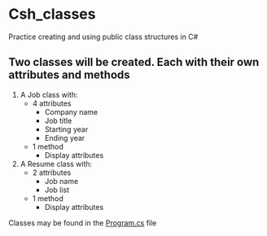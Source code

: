 # Csh_classes
Practice creating and using public class structures in C#

## Two classes will be created. Each with their own attributes and methods
1. A Job class with:
    * 4 attributes
        * Company name
        * Job title
        * Starting year
        * Ending year
    * 1 method
        * Display attributes
1. A Resume class with:
    * 2 attributes
        * Job name
        * Job list
    * 1 method
        * Display attributes

Classes may be found in the [Program.cs](https://github.com/Emoral90/Csh_classes/blob/main/Abstraction_prep/Program.cs) file
